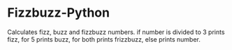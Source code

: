 # Fizzbuzz-Python
Calculates fizz, buzz and fizzbuzz numbers. if number is divided to 3 prints fizz, for 5 prints buzz, for both prints frizzbuzz, else prints number.
